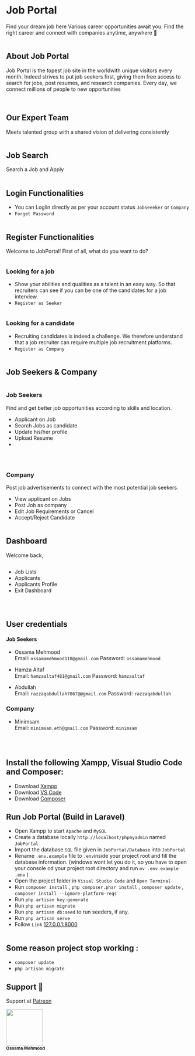 # Job Portal 

Find your dream job here
Various career opportunities await you. Find the right career and connect with companies anytime, anywhere 🎯

<p align="center">
  <img alt="" style="{max-height: 0px}" src="./Prototype/Job Portal/Home.png">
</p>

## About Job Portal

Job Portal is the topest job site in the worldwith unique visitors every month. Indeed strives to put job seekers first, giving them free access to search for jobs, post resumes, and research companies. Every day, we connect millions of people to new opportunities

<p align="center">
  <img alt="" style="{max-height: 0px}" src="./Prototype/About Job Portal/About.png">
</p>

<p align="center">
  <img alt="" style="{max-height: 0px}" src="./Prototype/About Job Portal/FindYourDream.png">
</p>

## Our Expert Team

Meets talented group with a shared vision of delivering consistently

<p align="center">
  <img alt="" style="{max-height: 0px}" src="./Prototype/Our Expert Team/Our Expert Team.gif">
</p>

## Job Search

Search a Job and Apply

<p align="center">
  <img alt="" style="{max-height: 0px}" src="./Prototype/Job Search/JobSearch.png">
</p>

## Login Functionalities
- You can Logiin directly as per your account status `JobSeeeker` or `Company`
- `Forget Password`

<p align="center">
  <img alt="" style="{max-height: 0px}" src="./Prototype/Login Functionalities/Login.png">
</p>

## Register Functionalities

Welcome to JobPortal!
First of all, what do you want to do?
<p align="center">
  <img alt="" style="{max-height: 0px}" src="./Prototype/Register Functionalities/Welcome to Job Portal.png">
</p>

### Looking for a job
- Show your abilities and qualities as a talent in an easy way. So that recruiters can see if you can be one of the candidates for a job interview.
- `Register as Seeker`

<p align="center">
  <img alt="" style="{max-height: 0px}" src="./Prototype/Register Functionalities/Register as Job Seeker.png">
</p>

### Looking for a candidate
- Recruiting candidates is indeed a challenge. We therefore understand that a job recruiter can require multiple job recruitment platforms.
- `Register as Company`

<p align="center">
  <img alt="" style="{max-height: 0px}" src="./Prototype/Register Functionalities/Register as Company.png">
</p>

## Job Seekers & Company
<p align="center">
  <img alt="" style="{max-height: 0px}" src="./Prototype/Job Seekers Company/JobSeekersCompany.png">
</p>

### Job Seekers
Find and get better job opportunities according to skills and location.
- Applicant on Job
- Search Jobs as candidate
- Update his/her profile
- Upload Resume
- 
<p align="center">
  <img alt="" style="{max-height: 0px}" src="./Prototype/Job Seekers/JobSeekersProfile.png">
</p>

<p align="center">
  <img alt="" style="{max-height: 0px}" src="./Prototype/Job Seekers/ApplyJob.png">
</p>

<p align="center">
  <img alt="" style="{max-height: 0px}" src="./Prototype/Job Seekers/ApplyJob2.png">
</p>

### Company
Post job advertisements to connect with the most potential job seekers.
- View applicant on Jobs
- Post Job as company
- Edit Job Requirements or Cancel
- Accept/Reject Candidate

<p align="center">
  <img alt="" style="{max-height: 0px}" src="./Prototype/Company/CompanyProfile.png">
</p>


## Dashboard
Welcome back,
<p align="center">
  <img alt="" style="{max-height: 0px}" src="./Prototype/Dashboard/Dashboard.png">
</p>

- Job Lists
- Applicants
- Applicants Profile
- Exit Dashboard

<p align="center">
  <img alt="" style="{max-height: 0px}" src="./Prototype/Dashboard/Job List.png">
</p>
<p align="center">
  <img alt="" style="{max-height: 0px}" src="./Prototype/Dashboard/Applicants.png">
</p>
<p align="center">
  <img alt="" style="{max-height: 0px}" src="./Prototype/Dashboard/ApplicantsProfile.png">
</p>

## User credentials

#### Job Seekers

- Ossama Mehmood <br>
Email: `ossamamehmood110@gmail.com`
Password: `ossamamehmood`

- Hamza Altaf <br>
Email: `hamzaaltaf481@gmail.com`
Password: `hamzaaltaf`

- Abdullah <br>
Email: `razzaqabdullah7867@@gmail.com`
Password: `razzaqabdullah`

### Company

- Minimsam <br>
Email: `minimsam.eth@gmail.com`
Password: `minimsam`

<br>
<p align="center">
  <img alt="" style="{max-height: 0px}" src="./Prototype/User credentials/Phpmyadmin.png">
</p>


## Install the following Xampp, Visual Studio Code and Composer:
- Download <a href="https://www.apachefriends.org/download.html" target="_blank">Xampp</a>
- Download <a href="https://code.visualstudio.com/download" target="_blank">VS Code</a>
- Download <a href="https://getcomposer.org/download" target="_blank">Composer</a>

## Run Job Portal (Build in Laravel)
- Open Xampp to start `Apache` and `MySQL`
- Create a database locally `http://localhost/phpmyadmin` named `JobPortal`
- Import the database `SQL` file given in `JobPortal/Database` into `JobPortal`
- Rename `.env.example` file to `.env`inside your project root and fill the database information.
  (windows wont let you do it, so you have to open your console cd your project root directory and run `mv .env.example .env` )
- Open the project folder in `Visual Studio Code` and `Open Terminal`
- Run `composer install` , ```php composer.phar install``` , `composer update` , `composer install --ignore-platform-reqs`
- Run `php artisan key:generate` 
- Run `php artisan migrate`
- Run `php artisan db:seed` to run seeders, if any.
- Run `php artisan serve`
- Follow `Link` <a href="http://127.0.0.1:8000" target="_blank">127.0.0.1:8000</a>
<p align="center">
  <img alt="" style="{max-height: 0px}" src="./Prototype/User credentials/php artisan serve.png">
</p>

## Some reason project stop working :
- `composer update`
- `php artisan migrate`

## Support 💓

Support at <a href="https://www.patreon.com/ossamamehmood" target="_blank">Patreon</a>

<tr><td align="center"><a href="https://github.com/ossamamehmood"><kbd><img src="https://avatars3.githubusercontent.com/ossamamehmood?size=100" width="100px;" alt=""/></kbd><br /><sub><b>Ossama Mehmood</b></sub></a><br /></td>

</tr>
